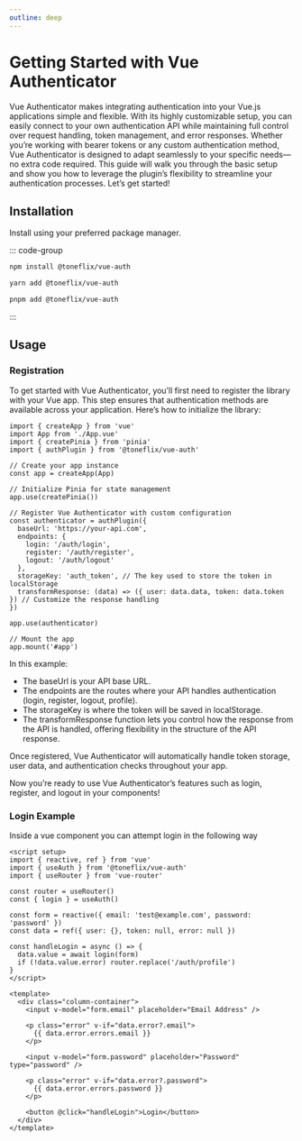 ```yaml
---
outline: deep
---
```


# Getting Started with Vue Authenticator

Vue Authenticator makes integrating authentication into your Vue.js applications simple and flexible. With its highly customizable setup, you can easily connect to your own authentication API while maintaining full control over request handling, token management, and error responses. Whether you’re working with bearer tokens or any custom authentication method, Vue Authenticator is designed to adapt seamlessly to your specific needs—no extra code required. This guide will walk you through the basic setup and show you how to leverage the plugin’s flexibility to streamline your authentication processes. Let’s get started!

## Installation

Install using your preferred package manager.

::: code-group

```bash [npm]
npm install @toneflix/vue-auth
```

```bash [yarn]
yarn add @toneflix/vue-auth
```

```bash [pnpm]
pnpm add @toneflix/vue-auth
```

:::

## Usage

### Registration

To get started with Vue Authenticator, you’ll first need to register the library with your Vue app. This step ensures that authentication methods are available across your application. Here’s how to initialize the library:

```js:line-numbers{4,13-22,24}
import { createApp } from 'vue'
import App from './App.vue'
import { createPinia } from 'pinia'
import { authPlugin } from '@toneflix/vue-auth'

// Create your app instance
const app = createApp(App)

// Initialize Pinia for state management
app.use(createPinia())

// Register Vue Authenticator with custom configuration
const authenticator = authPlugin({
  baseUrl: 'https://your-api.com',
  endpoints: {
    login: '/auth/login',
    register: '/auth/register',
    logout: '/auth/logout'
  },
  storageKey: 'auth_token', // The key used to store the token in localStorage
  transformResponse: (data) => ({ user: data.data, token: data.token }) // Customize the response handling
})

app.use(authenticator)

// Mount the app
app.mount('#app')
```

In this example:

- The baseUrl is your API base URL.
- The endpoints are the routes where your API handles authentication (login, register, logout, profile).
- The storageKey is where the token will be saved in localStorage.
- The transformResponse function lets you control how the response from the API is handled, offering flexibility in the structure of the API response.

Once registered, Vue Authenticator will automatically handle token storage, user data, and authentication checks throughout your app.

Now you’re ready to use Vue Authenticator’s features such as login, register, and logout in your components!

### Login Example

Inside a vue component you can attempt login in the following way

```vue:line-numbers{3,6,13}
<script setup>
import { reactive, ref } from 'vue'
import { useAuth } from '@toneflix/vue-auth'
import { useRouter } from 'vue-router'

const router = useRouter()
const { login } = useAuth()

const form = reactive({ email: 'test@example.com', password: 'password' })
const data = ref({ user: {}, token: null, error: null })

const handleLogin = async () => {
  data.value = await login(form)
  if (!data.value.error) router.replace('/auth/profile')
}
</script>

<template>
  <div class="column-container">
    <input v-model="form.email" placeholder="Email Address" />

    <p class="error" v-if="data.error?.email">
      {{ data.error.errors.email }}
    </p>

    <input v-model="form.password" placeholder="Password" type="password" />

    <p class="error" v-if="data.error?.password">
      {{ data.error.errors.password }}
    </p>

    <button @click="handleLogin">Login</button>
  </div>
</template>
```
